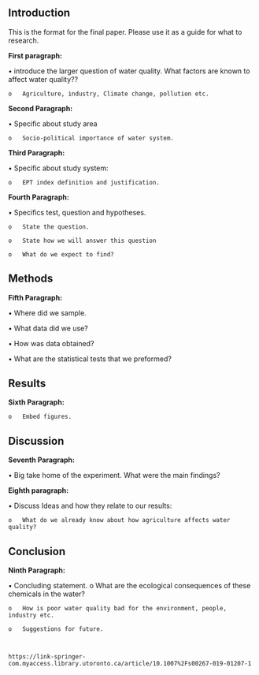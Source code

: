 ## Introduction 
This is the format for the final paper. Please use it as a guide for what to research. 

**First paragraph:**

•	introduce the larger question of water quality. What factors are known to affect water quality??

    o	Agriculture, industry, Climate change, pollution etc. 
    
**Second Paragraph:**

•	Specific about study area

    o	Socio-political importance of water system. 
    
**Third Paragraph:**

•	Specific about study system: 

    o	EPT index definition and justification. 
    
**Fourth Paragraph:**

•	Specifics test, question and hypotheses. 

    o	State the question. 
    
    o	State how we will answer this question 
    
    o	What do we expect to find? 
    
## Methods

**Fifth Paragraph:**

•	Where did we sample.

•	What data did we use?

•	How was data obtained? 

•	What are the statistical tests that we preformed? 

## Results

**Sixth Paragraph:**

    o	Embed figures. 

## Discussion

**Seventh Paragraph:**

•	Big take home of the experiment. What were the main findings? 

**Eighth paragraph:**

•	Discuss Ideas and how they relate to our results:
 
    o	What do we already know about how agriculture affects water quality? 

## Conclusion

**Ninth Paragraph:**

•	Concluding statement.
    o	What are the ecological consequences of these chemicals in the water? 
    
    o	How is poor water quality bad for the environment, people, industry etc. 
    
    o	Suggestions for future. 
    
    
    
    https://link-springer-com.myaccess.library.utoronto.ca/article/10.1007%2Fs00267-019-01207-1


